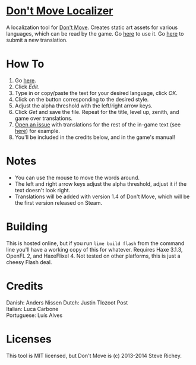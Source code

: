 # [Don't Move Localizer](http://steverichey.github.io/DMLocalizer/)

A localization tool for [Don't Move](http://dontmove.co/). Creates static art assets for various languages, which can be read by the game. Go [here](http://steverichey.github.io/DMLocalizer/) to use it. Go [here](https://github.com/steverichey/DMLocalizer/issues) to submit a new translation.

# How To

1. Go [here](http://steverichey.github.io/DMLocalizer/).
2. Click *Edit*.
3. Type in or copy/paste the text for your desired language, click *OK*.
4. Click on the button corresponding to the desired style.
5. Adjust the alpha threshold with the left/right arrow keys.
6. Click *Get* and save the file. Repeat for the title, level up, zenith, and game over translations.
7. [Open an issue](./../../issues) with translations for the rest of the in-game text (see [here](https://github.com/steverichey/DMLocalizer/issues/1)) for example.
8. You'll be included in the credits below, and in the game's manual!

# Notes

* You can use the mouse to move the words around.
* The left and right arrow keys adjust the alpha threshold, adjust it if the text doesn't look right.
* Translations will be added with version 1.4 of Don't Move, which will be the first version released on Steam.

# Building

This is hosted online, but if you run `lime build flash` from the command line you'll have a working copy of this for whatever. Requires Haxe 3.1.3, OpenFL 2, and HaxeFlixel 4. Not tested on other platforms, this is just a cheesy Flash deal.

# Credits

Danish: Anders Nissen 
Dutch: Justin Tlozoot Post  
Italian: Luca Carbone  
Portuguese: Luís Alves  

# Licenses

This tool is MIT licensed, but Don't Move is (c) 2013-2014 Steve Richey.
